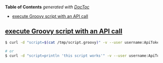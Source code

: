 <!-- START doctoc generated TOC please keep comment here to allow auto update -->
<!-- DON'T EDIT THIS SECTION, INSTEAD RE-RUN doctoc TO UPDATE -->
**Table of Contents**  *generated with [DocToc](https://github.com/thlorenz/doctoc)*

- [execute Groovy script with an API call](#execute-groovy-script-with-an-api-call)

<!-- END doctoc generated TOC please keep comment here to allow auto update -->


## [execute Groovy script with an API call](https://support.cloudbees.com/hc/en-us/articles/217509228-Execute-Groovy-script-in-Jenkins-with-an-API-call)
```bash
$ curl -d "script=$(cat /tmp/script.groovy)" -v --user username:ApiToken http://JENKINS_URL/scriptText

# or
$ curl -d "script=println 'this script works'" -v --user username:ApiToken http://JENKINS_URL/scriptText
```

